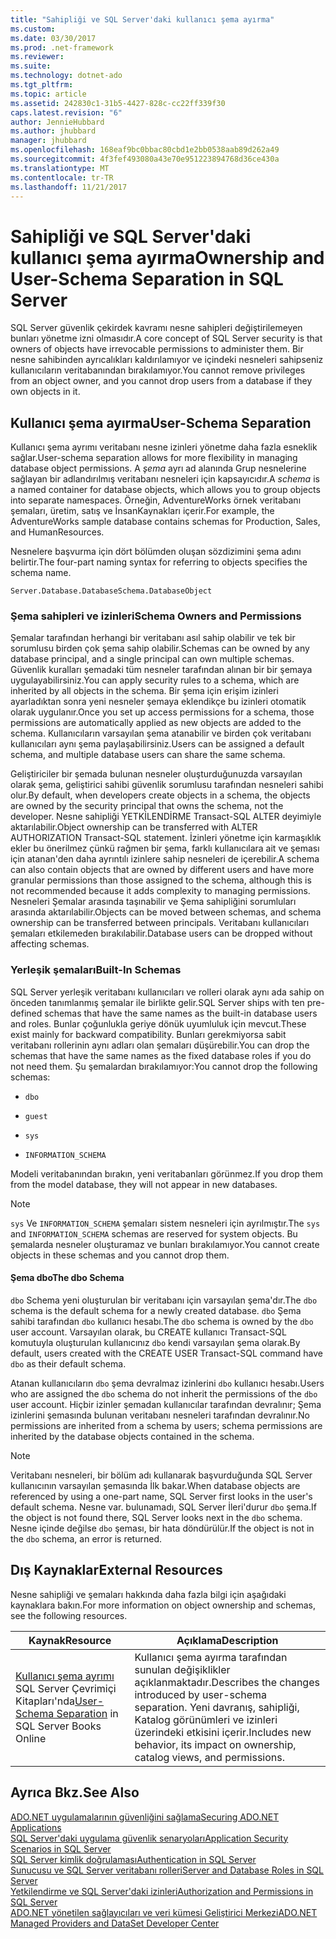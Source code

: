 ```yaml
---
title: "Sahipliği ve SQL Server'daki kullanıcı şema ayırma"
ms.custom: 
ms.date: 03/30/2017
ms.prod: .net-framework
ms.reviewer: 
ms.suite: 
ms.technology: dotnet-ado
ms.tgt_pltfrm: 
ms.topic: article
ms.assetid: 242830c1-31b5-4427-828c-cc22ff339f30
caps.latest.revision: "6"
author: JennieHubbard
ms.author: jhubbard
manager: jhubbard
ms.openlocfilehash: 168eaf9bc0bbac80cbd1e2bb0538aab89d262a49
ms.sourcegitcommit: 4f3fef493080a43e70e951223894768d36ce430a
ms.translationtype: MT
ms.contentlocale: tr-TR
ms.lasthandoff: 11/21/2017
---
```

# <a name="ownership-and-user-schema-separation-in-sql-server"></a><span data-ttu-id="97c14-102">Sahipliği ve SQL Server'daki kullanıcı şema ayırma</span><span class="sxs-lookup"><span data-stu-id="97c14-102">Ownership and User-Schema Separation in SQL Server</span></span>
<span data-ttu-id="97c14-103">SQL Server güvenlik çekirdek kavramı nesne sahipleri değiştirilemeyen bunları yönetme izni olmasıdır.</span><span class="sxs-lookup"><span data-stu-id="97c14-103">A core concept of SQL Server security is that owners of objects have irrevocable permissions to administer them.</span></span> <span data-ttu-id="97c14-104">Bir nesne sahibinden ayrıcalıkları kaldırılamıyor ve içindeki nesneleri sahipseniz kullanıcıların veritabanından bırakılamıyor.</span><span class="sxs-lookup"><span data-stu-id="97c14-104">You cannot remove privileges from an object owner, and you cannot drop users from a database if they own objects in it.</span></span>  
  
## <a name="user-schema-separation"></a><span data-ttu-id="97c14-105">Kullanıcı şema ayırma</span><span class="sxs-lookup"><span data-stu-id="97c14-105">User-Schema Separation</span></span>  
 <span data-ttu-id="97c14-106">Kullanıcı şema ayrımı veritabanı nesne izinleri yönetme daha fazla esneklik sağlar.</span><span class="sxs-lookup"><span data-stu-id="97c14-106">User-schema separation allows for more flexibility in managing database object permissions.</span></span> <span data-ttu-id="97c14-107">A *şema* ayrı ad alanında Grup nesnelerine sağlayan bir adlandırılmış veritabanı nesneleri için kapsayıcıdır.</span><span class="sxs-lookup"><span data-stu-id="97c14-107">A *schema* is a named container for database objects, which allows you to group objects into separate namespaces.</span></span> <span data-ttu-id="97c14-108">Örneğin, AdventureWorks örnek veritabanı şemaları, üretim, satış ve İnsanKaynakları içerir.</span><span class="sxs-lookup"><span data-stu-id="97c14-108">For example, the AdventureWorks sample database contains schemas for Production, Sales, and HumanResources.</span></span>  
  
 <span data-ttu-id="97c14-109">Nesnelere başvurma için dört bölümden oluşan sözdizimini şema adını belirtir.</span><span class="sxs-lookup"><span data-stu-id="97c14-109">The four-part naming syntax for referring to objects specifies the schema name.</span></span>  
  
```  
Server.Database.DatabaseSchema.DatabaseObject  
```  
  
### <a name="schema-owners-and-permissions"></a><span data-ttu-id="97c14-110">Şema sahipleri ve izinleri</span><span class="sxs-lookup"><span data-stu-id="97c14-110">Schema Owners and Permissions</span></span>  
 <span data-ttu-id="97c14-111">Şemalar tarafından herhangi bir veritabanı asıl sahip olabilir ve tek bir sorumlusu birden çok şema sahip olabilir.</span><span class="sxs-lookup"><span data-stu-id="97c14-111">Schemas can be owned by any database principal, and a single principal can own multiple schemas.</span></span> <span data-ttu-id="97c14-112">Güvenlik kuralları şemadaki tüm nesneler tarafından alınan bir bir şemaya uygulayabilirsiniz.</span><span class="sxs-lookup"><span data-stu-id="97c14-112">You can apply security rules to a schema, which are inherited by all objects in the schema.</span></span> <span data-ttu-id="97c14-113">Bir şema için erişim izinleri ayarladıktan sonra yeni nesneler şemaya eklendikçe bu izinleri otomatik olarak uygulanır.</span><span class="sxs-lookup"><span data-stu-id="97c14-113">Once you set up access permissions for a schema, those permissions are automatically applied as new objects are added to the schema.</span></span> <span data-ttu-id="97c14-114">Kullanıcıların varsayılan şema atanabilir ve birden çok veritabanı kullanıcıları aynı şema paylaşabilirsiniz.</span><span class="sxs-lookup"><span data-stu-id="97c14-114">Users can be assigned a default schema, and multiple database users can share the same schema.</span></span>  
  
 <span data-ttu-id="97c14-115">Geliştiriciler bir şemada bulunan nesneler oluşturduğunuzda varsayılan olarak şema, geliştirici sahibi güvenlik sorumlusu tarafından nesneleri sahibi olur.</span><span class="sxs-lookup"><span data-stu-id="97c14-115">By default, when developers create objects in a schema, the objects are owned by the security principal that owns the schema, not the developer.</span></span> <span data-ttu-id="97c14-116">Nesne sahipliği YETKİLENDİRME Transact-SQL ALTER deyimiyle aktarılabilir.</span><span class="sxs-lookup"><span data-stu-id="97c14-116">Object ownership can be transferred with ALTER AUTHORIZATION Transact-SQL statement.</span></span> <span data-ttu-id="97c14-117">İzinleri yönetme için karmaşıklık ekler bu önerilmez çünkü rağmen bir şema, farklı kullanıcılara ait ve şeması için atanan'den daha ayrıntılı izinlere sahip nesneleri de içerebilir.</span><span class="sxs-lookup"><span data-stu-id="97c14-117">A schema can also contain objects that are owned by different users and have more granular permissions than those assigned to the schema, although this is not recommended because it adds complexity to managing permissions.</span></span> <span data-ttu-id="97c14-118">Nesneleri Şemalar arasında taşınabilir ve Şema sahipliğini sorumluları arasında aktarılabilir.</span><span class="sxs-lookup"><span data-stu-id="97c14-118">Objects can be moved between schemas, and schema ownership can be transferred between principals.</span></span> <span data-ttu-id="97c14-119">Veritabanı kullanıcıları şemaları etkilemeden bırakılabilir.</span><span class="sxs-lookup"><span data-stu-id="97c14-119">Database users can be dropped without affecting schemas.</span></span>  
  
### <a name="built-in-schemas"></a><span data-ttu-id="97c14-120">Yerleşik şemaları</span><span class="sxs-lookup"><span data-stu-id="97c14-120">Built-In Schemas</span></span>  
 <span data-ttu-id="97c14-121">SQL Server yerleşik veritabanı kullanıcıları ve rolleri olarak aynı ada sahip on önceden tanımlanmış şemalar ile birlikte gelir.</span><span class="sxs-lookup"><span data-stu-id="97c14-121">SQL Server ships with ten pre-defined schemas that have the same names as the built-in database users and roles.</span></span> <span data-ttu-id="97c14-122">Bunlar çoğunlukla geriye dönük uyumluluk için mevcut.</span><span class="sxs-lookup"><span data-stu-id="97c14-122">These exist mainly for backward compatibility.</span></span> <span data-ttu-id="97c14-123">Bunları gerekmiyorsa sabit veritabanı rollerinin aynı adları olan şemaları düşürebilir.</span><span class="sxs-lookup"><span data-stu-id="97c14-123">You can drop the schemas that have the same names as the fixed database roles if you do not need them.</span></span> <span data-ttu-id="97c14-124">Şu şemalardan bırakılamıyor:</span><span class="sxs-lookup"><span data-stu-id="97c14-124">You cannot drop the following schemas:</span></span>  
  
-   `dbo`  
  
-   `guest`  
  
-   `sys`  
  
-   `INFORMATION_SCHEMA`  
  
 <span data-ttu-id="97c14-125">Modeli veritabanından bırakın, yeni veritabanları görünmez.</span><span class="sxs-lookup"><span data-stu-id="97c14-125">If you drop them from the model database, they will not appear in new databases.</span></span>  
  
> [!NOTE]
>  <span data-ttu-id="97c14-126">`sys` Ve `INFORMATION_SCHEMA` şemaları sistem nesneleri için ayrılmıştır.</span><span class="sxs-lookup"><span data-stu-id="97c14-126">The `sys` and `INFORMATION_SCHEMA` schemas are reserved for system objects.</span></span> <span data-ttu-id="97c14-127">Bu şemalarda nesneler oluşturamaz ve bunları bırakılamıyor.</span><span class="sxs-lookup"><span data-stu-id="97c14-127">You cannot create objects in these schemas and you cannot drop them.</span></span>  
  
#### <a name="the-dbo-schema"></a><span data-ttu-id="97c14-128">Şema dbo</span><span class="sxs-lookup"><span data-stu-id="97c14-128">The dbo Schema</span></span>  
 <span data-ttu-id="97c14-129">`dbo` Schema yeni oluşturulan bir veritabanı için varsayılan şema'dır.</span><span class="sxs-lookup"><span data-stu-id="97c14-129">The `dbo` schema is the default schema for a newly created database.</span></span> <span data-ttu-id="97c14-130">`dbo` Şema sahibi tarafından `dbo` kullanıcı hesabı.</span><span class="sxs-lookup"><span data-stu-id="97c14-130">The `dbo` schema is owned by the `dbo` user account.</span></span> <span data-ttu-id="97c14-131">Varsayılan olarak, bu CREATE kullanıcı Transact-SQL komutuyla oluşturulan kullanıcınız `dbo` kendi varsayılan şema olarak.</span><span class="sxs-lookup"><span data-stu-id="97c14-131">By default, users created with the CREATE USER Transact-SQL command have `dbo` as their default schema.</span></span>  
  
 <span data-ttu-id="97c14-132">Atanan kullanıcıların `dbo` şema devralmaz izinlerini `dbo` kullanıcı hesabı.</span><span class="sxs-lookup"><span data-stu-id="97c14-132">Users who are assigned the `dbo` schema do not inherit the permissions of the `dbo` user account.</span></span> <span data-ttu-id="97c14-133">Hiçbir izinler şemadan kullanıcılar tarafından devralınır; Şema izinlerini şemasında bulunan veritabanı nesneleri tarafından devralınır.</span><span class="sxs-lookup"><span data-stu-id="97c14-133">No permissions are inherited from a schema by users; schema permissions are inherited by the database objects contained in the schema.</span></span>  
  
> [!NOTE]
>  <span data-ttu-id="97c14-134">Veritabanı nesneleri, bir bölüm adı kullanarak başvurduğunda SQL Server kullanıcının varsayılan şemasında İlk bakar.</span><span class="sxs-lookup"><span data-stu-id="97c14-134">When database objects are referenced by using a one-part name, SQL Server first looks in the user's default schema.</span></span> <span data-ttu-id="97c14-135">Nesne var. bulunamadı, SQL Server İleri'durur `dbo` şema.</span><span class="sxs-lookup"><span data-stu-id="97c14-135">If the object is not found there, SQL Server looks next in the `dbo` schema.</span></span> <span data-ttu-id="97c14-136">Nesne içinde değilse `dbo` şeması, bir hata döndürülür.</span><span class="sxs-lookup"><span data-stu-id="97c14-136">If the object is not in the `dbo` schema, an error is returned.</span></span>  
  
## <a name="external-resources"></a><span data-ttu-id="97c14-137">Dış Kaynaklar</span><span class="sxs-lookup"><span data-stu-id="97c14-137">External Resources</span></span>  
 <span data-ttu-id="97c14-138">Nesne sahipliği ve şemaları hakkında daha fazla bilgi için aşağıdaki kaynaklara bakın.</span><span class="sxs-lookup"><span data-stu-id="97c14-138">For more information on object ownership and schemas, see the following resources.</span></span>  
  
|<span data-ttu-id="97c14-139">Kaynak</span><span class="sxs-lookup"><span data-stu-id="97c14-139">Resource</span></span>|<span data-ttu-id="97c14-140">Açıklama</span><span class="sxs-lookup"><span data-stu-id="97c14-140">Description</span></span>|  
|--------------|-----------------|  
|<span data-ttu-id="97c14-141">[Kullanıcı şema ayrımı](http://msdn.microsoft.com/library/ms190387.aspx) SQL Server Çevrimiçi Kitapları'nda</span><span class="sxs-lookup"><span data-stu-id="97c14-141">[User-Schema Separation](http://msdn.microsoft.com/library/ms190387.aspx) in SQL Server Books Online</span></span>|<span data-ttu-id="97c14-142">Kullanıcı şema ayırma tarafından sunulan değişiklikler açıklanmaktadır.</span><span class="sxs-lookup"><span data-stu-id="97c14-142">Describes the changes introduced by user-schema separation.</span></span> <span data-ttu-id="97c14-143">Yeni davranış, sahipliği, Katalog görünümleri ve izinleri üzerindeki etkisini içerir.</span><span class="sxs-lookup"><span data-stu-id="97c14-143">Includes new behavior, its impact on ownership, catalog views, and permissions.</span></span>|  
  
## <a name="see-also"></a><span data-ttu-id="97c14-144">Ayrıca Bkz.</span><span class="sxs-lookup"><span data-stu-id="97c14-144">See Also</span></span>  
 [<span data-ttu-id="97c14-145">ADO.NET uygulamalarının güvenliğini sağlama</span><span class="sxs-lookup"><span data-stu-id="97c14-145">Securing ADO.NET Applications</span></span>](../../../../../docs/framework/data/adonet/securing-ado-net-applications.md)  
 [<span data-ttu-id="97c14-146">SQL Server'daki uygulama güvenlik senaryoları</span><span class="sxs-lookup"><span data-stu-id="97c14-146">Application Security Scenarios in SQL Server</span></span>](../../../../../docs/framework/data/adonet/sql/application-security-scenarios-in-sql-server.md)  
 [<span data-ttu-id="97c14-147">SQL Server kimlik doğrulaması</span><span class="sxs-lookup"><span data-stu-id="97c14-147">Authentication in SQL Server</span></span>](../../../../../docs/framework/data/adonet/sql/authentication-in-sql-server.md)  
 [<span data-ttu-id="97c14-148">Sunucusu ve SQL Server veritabanı rolleri</span><span class="sxs-lookup"><span data-stu-id="97c14-148">Server and Database Roles in SQL Server</span></span>](../../../../../docs/framework/data/adonet/sql/server-and-database-roles-in-sql-server.md)  
 [<span data-ttu-id="97c14-149">Yetkilendirme ve SQL Server'daki izinleri</span><span class="sxs-lookup"><span data-stu-id="97c14-149">Authorization and Permissions in SQL Server</span></span>](../../../../../docs/framework/data/adonet/sql/authorization-and-permissions-in-sql-server.md)  
 [<span data-ttu-id="97c14-150">ADO.NET yönetilen sağlayıcıları ve veri kümesi Geliştirici Merkezi</span><span class="sxs-lookup"><span data-stu-id="97c14-150">ADO.NET Managed Providers and DataSet Developer Center</span></span>](http://go.microsoft.com/fwlink/?LinkId=217917)
